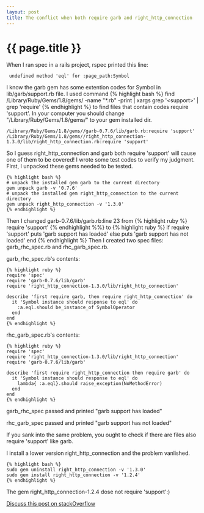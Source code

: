 ```yaml
---
layout: post
title: The conflict when both require garb and right_http_connection
---
```


{{ page.title }}
================

When I ran spec in a rails project, rspec printed this line:

     undefined method 'eql' for :page_path:Symbol

I know the garb gem has some extention codes for Symbol in lib/garb/support.rb file.
I used command {% highlight bash %} find /Library/Ruby/Gems/1.8/gems/ -name "*.rb" -print | xargs grep '\<support\>' | grep  'require' {% endhighlight %} to find files that contain codes require 'support'.
In your computer you should change "/Library/Ruby/Gems/1.8/gems/" to your gem installed dir.

    /Library/Ruby/Gems/1.8/gems//garb-0.7.6/lib/garb.rb:require 'support'
    /Library/Ruby/Gems/1.8/gems//right_http_connection-1.3.0/lib/right_http_connection.rb:require 'support'

So I guess right_http_connection and garb both require 'support' will cause one of them to be covered! I wrote some test codes to verify my judgment.
First, I unpacked these gems needed to be tested.

    {% highlight bash %}
    # unpack the installed gem garb to the current directory
    gem unpack garb -v '0.7.6'
    # unpack the installed gem right_http_connection to the current directory
    gem unpack right_http_connection -v '1.3.0'
    {% endhighlight %}

Then I changed garb-0.7.6/lib/garb.rb:line 23 from
    {% highlight ruby %}
    require 'support'
    {% endhighlight %%}
to
    {% highlight ruby %}
    if require 'support'
      puts 'garb support has loaded'
    else
      puts 'garb support has not loaded'
    end
    {% endhighlight %}
Then I created two spec files: garb_rhc_spec.rb and rhc_garb_spec.rb.

garb_rhc_spec.rb's contents:

    {% highlight ruby %}
    require 'spec'
    require 'garb-0.7.6/lib/garb'
    require 'right_http_connection-1.3.0/lib/right_http_connection'

    describe 'first require garb, then require right_http_connection' do
      it 'Symbol instance should response to eql' do
        :a.eql.should be_instance_of SymbolOperator
      end
    end
    {% endhighlight %}

rhc_garb_spec.rb's contents:

    {% highlight ruby %}
    require 'spec'
    require 'right_http_connection-1.3.0/lib/right_http_connection'
    require 'garb-0.7.6/lib/garb'

    describe 'first require right_http_connection then require garb' do
      it 'Symbol instance should response to eql' do
        lambda{ :a.eql}.should raise_exception(NoMethodError)
      end
    end
    {% endhighlight %}

garb_rhc_spec passed and printed "garb support has loaded"

rhc_garb_spec passed and printed "garb support has not loaded"

If you sank into the same problem, you ought to check if there are files also require 'support' like garb.

I install a lower version right_http_connection and the problem vanlished.

    {% highlight bash %}
    sudo gem uninstall right_http_connection -v '1.3.0'
    sudo gem install right_http_connection -v '1.2.4'
    {% endhighlight %}

The gem right_http_connection-1.2.4 dose not require 'support':)


[Discuss this post on stackOverflow](http://stackoverflow.com/questions/6145398/garb-just-stopped-working-in-rails-3-without-being-touched)
